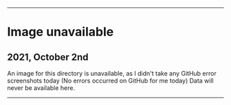
***

# Image unavailable

## 2021, October 2nd

An image for this directory is unavailable, as I didn't take any GitHub error screenshots today (No errors occurred on GitHub for me today) Data will never be available here.

***

